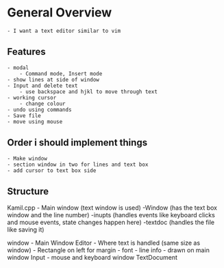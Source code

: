 # General Overview

    - I want a text editor similar to vim

## Features
    - modal
        - Command mode, Insert mode
    - show lines at side of window
    - Input and delete text
        - use backspace and hjkl to move through text
    - working cursor
        - change colour 
    - undo using commands
    - Save file
    - move using mouse



## Order i should implement things
    - Make window
    - section window in two for lines and text box
    - add cursor to text box side


## Structure

Kamil.cpp - Main window (text window is used)
-Window (has the text box window and the line number)
-inupts (handles events like keyboard clicks and mouse events, state changes happen here)
-textdoc (handles the file like saving it)


window
    - Main Window
Editor
    - Where text is handled (same size as window)
    - Rectangle on left for margin
    - font
    - line info
    - drawn on main window
Input
    - mouse and keyboard window
TextDocument
